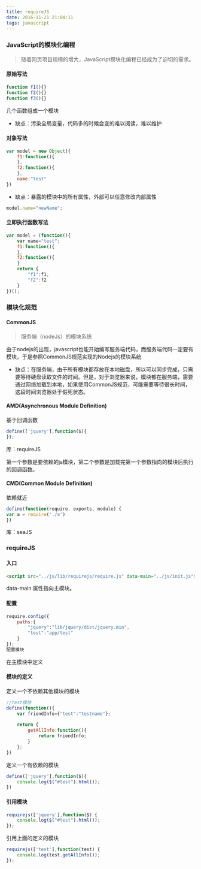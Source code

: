 ```yaml
---
title: requireJS
date: 2016-11-21 21:04:11
tags: javascript
---
```

### JavaScript的模块化编程
> 随着网页项目规模的增大，JavaScript模块化编程已经成为了迫切的需求。

#### 原始写法
```javascript
function f1(){}
function f2(){}
function f3(){}
```
几个函数组成一个模块

* 缺点：污染全局变量，代码多的时候会变的难以阅读，难以维护
 <!--more-->
#### 对象写法
```javascript
var model = new Object({
    f1:function(){
    },
    f2:function(){
    },
    name:"test"
})
```
* 缺点：暴露的模块中的所有属性，外部可以任意修改内部属性
```javascript
model.name="newName";
```

#### 立即执行函数写法
```javascript
var model = (function(){
    var name="test";
    f1:function(){
    },
    f2:function(){
    }
    return {
        "f1":f1,
        "f2":f2
    }
})();
```

### 模块化规范
#### CommonJS
> 服务端（nodeJs）的模块系统

由于nodejs的出现，javascript也能开始编写服务端代码，而服务端代码一定要有模块，于是参照CommonJS规范实现的Nodejs的模块系统

* 缺点：在服务端，由于所有模块都存放在本地磁盘，所以可以同步完成，只需要等待硬盘读取文件的时间。但是，对于浏览器来说，模块都在服务端，需要通过网络加载到本地，如果使用CommonJS规范，可能需要等待很长时间，这段时间浏览器处于假死状态。

#### AMD(Asynchronous Module Definition)
基于回调函数
```javascript
define(['jquery'],function($){
});
```
库：requireJS

第一个参数是要依赖的js模块，第二个参数是加载完第一个参数指向的模块后执行的回调函数。

#### CMD(Common Module Definition)
依赖就近
```javascript
define(function(require, exports, module) {
var a = require('./a')
})
```
库：seaJS

### requireJS
#### 入口
```html
<script src="../js/lib/requirejs/require.js" data-main="../js/init.js"></script>
```
data-main 属性指向主模块。

#### 配置
```javascript
require.config({
	paths:{
		"jquery":"lib/jquery/dist/jquery.min",
		"test":"app/test"
	}
});
配置模块

```
在主模块中定义

#### 模块的定义
定义一个不依赖其他模块的模块
```javascript
//test模块
define(function(){
	var friendInfo={"test":"testname"};
	
	return {
		getAllInfo:function(){
			return friendInfo;
		}
	};
})
```
定义一个有依赖的模块
```javascript
define(['jquery'],function($){
	console.log($("#test").html());
})
```

#### 引用模块
```javascript
requirejs(['jquery'],function($) {
    console.log($("#test").html());
});
```
引用上面的定义的模块
```javascript
requirejs(['test'],function(test) {
    console.log(test.getAllInfo());
});
```